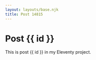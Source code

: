 ```yaml
---
layout: layouts/base.njk
title: Post 14815
---
```


# Post {{ id }}

This is post {{ id }} in my Eleventy project.

